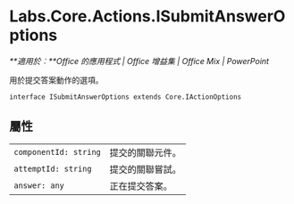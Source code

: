 
# Labs.Core.Actions.ISubmitAnswerOptions

 _**適用於︰**Office 的應用程式 | Office 增益集 | Office Mix | PowerPoint_

用於提交答案動作的選項。

```
interface ISubmitAnswerOptions extends Core.IActionOptions
```


## 屬性


|||
|:-----|:-----|
| `componentId: string`|提交的關聯元件。|
| `attemptId: string`|提交的關聯嘗試。|
| `answer: any`|正在提交答案。|
